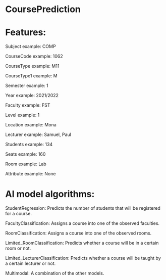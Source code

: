 # CoursePrediction

# Features:

Subject example: COMP

CourseCode example: 1062

CourseType example: M11

CourseType1 example: M

Semester example: 1

Year example: 2021/2022

Faculty example: FST

Level example: 1

Location example: Mona

Lecturer example: Samuel, Paul

Students example: 134

Seats example: 160

Room example: Lab

Attribute example: None


# AI model algorithms:


StudentRegression: Predicts the number of students that will be registered for a course.

FacultyClassification: Assigns a course into one of the observed faculties.

RoomClassification: Assigns a course into one of the observed rooms.

Limited_RoomClassification: Predicts whether a course will be in a certain room or not.

Limited_LecturerClassification: Predicts whether a course will be taught by a certain lecturer or not.

Multimodal: A combination of the other models. 
